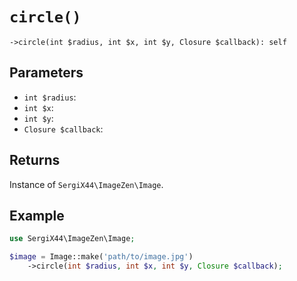 # `circle()`

```
->circle(int $radius, int $x, int $y, Closure $callback): self
```
## Parameters

- `int $radius`: 
- `int $x`: 
- `int $y`: 
- `Closure $callback`: 


## Returns

Instance of `SergiX44\ImageZen\Image`.

## Example

```php
use SergiX44\ImageZen\Image;

$image = Image::make('path/to/image.jpg')
    ->circle(int $radius, int $x, int $y, Closure $callback);

```
